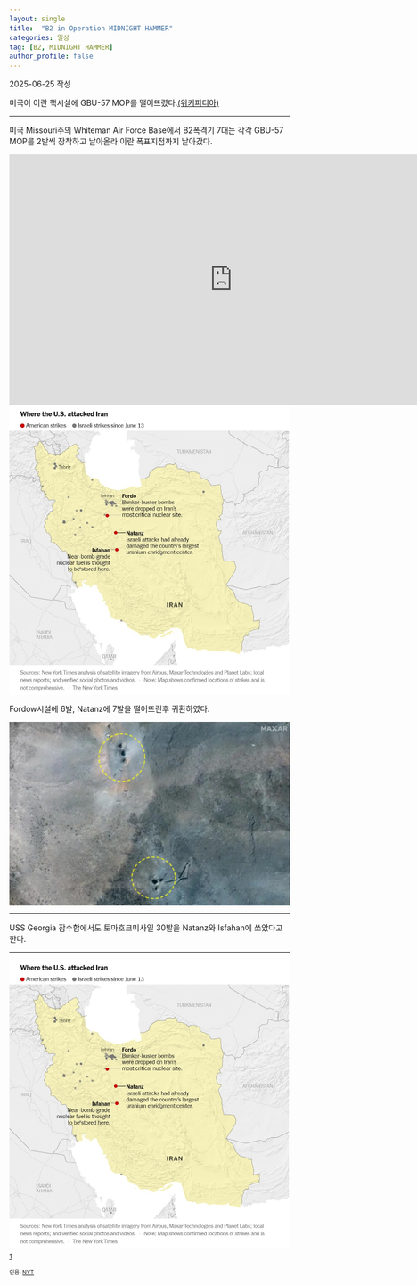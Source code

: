 ```yaml
---
layout: single
title:  "B2 in Operation MIDNIGHT HAMMER"
categories: 일상
tag: [B2, MIDNIGHT HAMMER]
author_profile: false
---
```

<p>2025-06-25 작성</p>
<p>미국이 이란 핵시설에  GBU-57 MOP를 떨어뜨렸다.<A href="https://en.wikipedia.org/wiki/United_States_strikes_on_Iranian_nuclear_sites#Strikes">(위키피디아)</A></p>
<hr class="wp-block-separator has-alpha-channel-opacity"/>

<p>미국 Missouri주의 Whiteman Air Force Base에서 B2폭격기 7대는 각각 GBU-57 MOP를 2발씩 장착하고 날아올라 이란 폭표지점까지 날아갔다.</p>
<iframe src="https://www.dvidshub.net/video/embed/967783" width="800" height="450" frameborder="0" allowtransparency allowfullscreen></iframe>
<img src="/assets\images\2025-06-24-B2 in Operation MIDNIGHT HAMMER\target sites.jpg" align="center">

<p>Fordow시설에 6발, Natanz에 7발을 떨어뜨린후 귀환하였다.</p>
<img src="/assets\images\2025-06-24-B2 in Operation MIDNIGHT HAMMER\fordow after hit.jpg" align="center" alt="폭격후 Fordow 위성사진">
<hr class="wp-block-separator has-alpha-channel-opacity"/>

<p>USS Georgia 잠수함에서도 토마호크미사일 30발을 Natanz와 Isfahan에 쏘았다고 한다.</p>
<hr class="wp-block-separator has-alpha-channel-opacity"/>

<p><img src="/assets\images\2025-06-24-B2 in Operation MIDNIGHT HAMMER\target sites.jpg" align="center">
<sub><a href="#footnote1">1</a></sub>
</p>
<footer>
    <p id="footnote1" style="font-size:70%">
        인용: <a href="https://www.nytimes.com/live/2025/06/21/world/iran-israel-trump">NYT</a>
    </p>
</footer>

